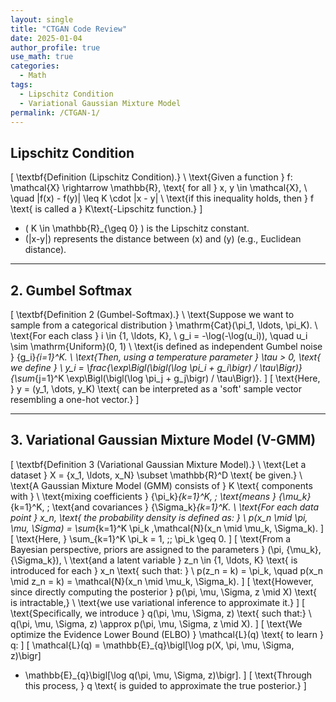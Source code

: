 ```yaml
---
layout: single
title: "CTGAN Code Review"
date: 2025-01-04
author_profile: true
use_math: true
categories:
  - Math
tags:
  - Lipschitz Condition
  - Variational Gaussian Mixture Model
permalink: /CTGAN-1/
---
```


## Lipschitz Condition

\[
\textbf{Definition (Lipschitz Condition).} \\
\text{Given a function } f: \mathcal{X} \rightarrow \mathbb{R}, \text{ for all } x, y \in \mathcal{X}, \\
\quad |f(x) - f(y)| \leq K \cdot \|x - y\| \\
\text{if this inequality holds, then } f \text{ is called a } K\text{-Lipschitz function.}
\]

- \( K \in \mathbb{R}_{\geq 0} \) is the Lipschitz constant.
- \(\|x-y\|\) represents the distance between \(x\) and \(y\) (e.g., Euclidean distance).

---

## 2. Gumbel Softmax

\[
\textbf{Definition 2 (Gumbel-Softmax).} \\
\text{Suppose we want to sample from a categorical distribution } \mathrm{Cat}(\pi_1, \ldots, \pi_K). \\
\text{For each class } i \in \{1, \ldots, K\}, \\
g_i = -\log(-\log(u_i)), \quad u_i \sim \mathrm{Uniform}(0, 1) \\
\text{is defined as independent Gumbel noise } \{g_i\}_{i=1}^K. \\
\text{Then, using a temperature parameter } \tau > 0, \text{ we define } \\
y_i = \frac{\exp\Bigl(\bigl(\log \pi_i + g_i\bigr) / \tau\Bigr)}
{\sum_{j=1}^K \exp\Bigl(\bigl(\log \pi_j + g_j\bigr) / \tau\Bigr)}.
\]
\[
\text{Here, } y = (y_1, \dots, y_K) \text{ can be interpreted as a 'soft' sample vector resembling a one-hot vector.}
\]

---

## 3. Variational Gaussian Mixture Model (V-GMM)

\[
\textbf{Definition 3 (Variational Gaussian Mixture Model).} \\
\text{Let a dataset } X = \{x_1, \ldots, x_N\} \subset \mathbb{R}^D \text{ be given.} \\
\text{A Gaussian Mixture Model (GMM) consists of } K \text{ components with } \\
\text{mixing coefficients } \{\pi_k\}_{k=1}^K, \;
\text{means } \{\mu_k\}_{k=1}^K, \;
\text{and covariances } \{\Sigma_k\}_{k=1}^K. \\
\text{For each data point } x_n, \text{ the probability density is defined as: } \\
p(x_n \mid \pi, \mu, \Sigma) 
= \sum_{k=1}^K \pi_k \,\mathcal{N}(x_n \mid \mu_k, \Sigma_k).
\]
\[
\text{Here, } \sum_{k=1}^K \pi_k = 1, \;\; \pi_k \geq 0.
\]
\[
\text{From a Bayesian perspective, priors are assigned to the parameters } (\pi, \{\mu_k\}, \{\Sigma_k\}), \\
\text{and a latent variable } z_n \in \{1, \ldots, K\} \text{ is introduced for each } x_n \text{ such that: } \\
p(z_n = k) = \pi_k, \quad p(x_n \mid z_n = k) = \mathcal{N}(x_n \mid \mu_k, \Sigma_k).
\]
\[
\text{However, since directly computing the posterior } p(\pi, \mu, \Sigma, z \mid X) \text{ is intractable,} \\
\text{we use variational inference to approximate it.}
\]
\[
\text{Specifically, we introduce } q(\pi, \mu, \Sigma, z) \text{ such that:} \\
q(\pi, \mu, \Sigma, z) \approx p(\pi, \mu, \Sigma, z \mid X).
\]
\[
\text{We optimize the Evidence Lower Bound (ELBO) } \mathcal{L}(q) \text{ to learn } q:
\]
\[
\mathcal{L}(q) 
= \mathbb{E}_{q}\bigl[\log p(X, \pi, \mu, \Sigma, z)\bigr]
- \mathbb{E}_{q}\bigl[\log q(\pi, \mu, \Sigma, z)\bigr].
\]
\[
\text{Through this process, } q \text{ is guided to approximate the true posterior.}
\]
